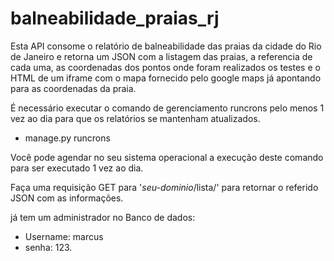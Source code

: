 # balneabilidade_praias_rj

Esta API consome o relatório de balneabilidade das praias da cidade do Rio de Janeiro e retorna um JSON com a listagem das praias, a referencia de cada uma, as coordenadas dos pontos onde foram realizados os testes e o HTML de um iframe com o mapa fornecido pelo google maps já apontando para as coordenadas da praia.

É necessário executar o comando de gerenciamento runcrons pelo menos 1 vez ao dia para que os relatórios se mantenham atualizados.
- manage.py runcrons

Você pode agendar no seu sistema operacional a execução deste comando para ser executado 1 vez ao dia.

Faça uma requisição GET para '*seu-dominio*/lista/' para retornar o referido JSON com as informações. 

já tem um administrador no Banco de dados: 
 - Username: marcus 
 - senha: 123. 
